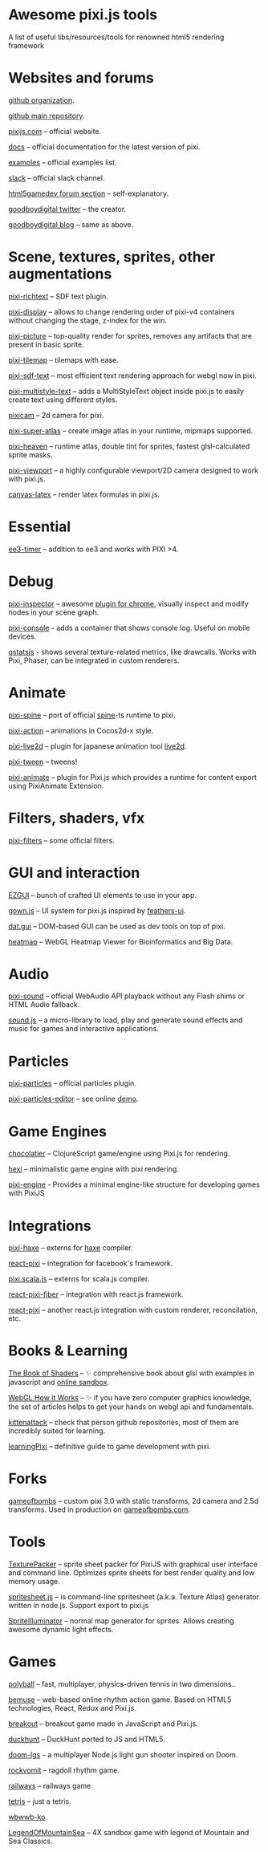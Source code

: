 Awesome pixi.js tools
=====================

A list of useful libs/resources/tools for renowned html5 rendering framework

Websites and forums
===================

[github organization](https://github.com/pixijs).

[github main repository](https://github.com/pixijs/pixi.js).

[pixijs.com](http://www.pixijs.com/) – official website.

[docs](http://pixijs.download/release/docs/index.html) – official documentation for the latest version of pixi.

[examples](http://pixijs.github.io/examples/) – official examples list.

[slack](http://pixijs.slack.com/) – official slack channel. 

[html5gamedev forum section](http://www.html5gamedevs.com/forum/15-pixijs/) – self-explanatory.

[goodboydigital twitter](https://twitter.com/goodboydigital) – the creator.

[goodboydigital blog](http://www.goodboydigital.com/blog/) – same as above.


Scene, textures, sprites, other augmentations
=============================================

[pixi-richtext](https://github.com/avgjs/pixi-richtext) – SDF text plugin.

[pixi-display](https://github.com/pixijs/pixi-display) – allows to change rendering order of pixi-v4 containers without changing the stage, z-index for the win.

[pixi-picture](https://github.com/pixijs/pixi-picture) – top-quality render for sprites, removes any artifacts that are present in basic sprite.

[pixi-tilemap](https://github.com/pixijs/pixi-tilemap) – tilemaps with ease.

[pixi-sdf-text](https://github.com/PixelsCommander/pixi-sdf-text) – most efficient text rendering approach for webgl now in pixi.

[pixi-multistyle-text](https://github.com/tleunen/pixi-multistyle-text) – adds a MultiStyleText object inside pixi.js to easily create text using different styles.

[pixicam](https://github.com/georgiee/lab-pixicam) – 2d camera for pixi.

[pixi-super-atlas](https://github.com/gameofbombs/pixi-super-atlas) – create image atlas in your runtime, mipmaps supported.

[pixi-heaven](https://github.com/gameofbombs/pixi-heaven) – runtime atlas, double tint for sprites, fastest glsl-calculated sprite masks.

[pixi-viewport](https://github.com/davidfig/pixi-viewport) – a highly configurable viewport/2D camera designed to work with pixi.js.

[canvas-latex](https://github.com/CurriculumAssociates/canvas-latex) – render latex formulas in pixi.js.

Essential
=========

[ee3-timer](https://github.com/soimy/eventemitter3-timer) – addition to ee3 and works with PIXI >4.


Debug
=====

[pixi-inspector](https://github.com/bfanger/pixi-inspector) – awesome [plugin for chrome](https://chrome.google.com/webstore/detail/pixi-inspector/aamddddknhcagpehecnhphigffljadon), visually inspect and modify nodes in your scene graph.

[pixi-console](https://github.com/jkanchelov/pixi-console) - adds a container that shows console log. Useful on mobile devices.

[gstatsjs](https://github.com/eXponenta/gstatsjs) - shows several texture-related metrics, like drawcalls. Works with Pixi, Phaser, can be integrated in custom renderers.

Animate
=======

[pixi-spine](https://github.com/pixijs/pixi-spine) – port of official [spine](http://esotericsoftware.com/)-ts runtime to pixi.

[pixi-action](https://github.com/hustcc/pixi-action) – animations in Cocos2d-x style.

[pixi-live2d](https://github.com/avgjs/pixi-live2d) – plugin for japanese animation tool [live2d](http://live2d.com).

[pixi-tween](https://github.com/Nazariglez/pixi-tween) – tweens!

[pixi-animate](https://github.com/jiborobot/pixi-animate) – plugin for Pixi.js which provides a runtime for content export using PixiAnimate Extension.


Filters, shaders, vfx
=====================

[pixi-filters](https://github.com/pixijs/pixi-filters) – some official filters.


GUI and interaction
===================

[EZGUI](https://github.com/Ezelia/EZGUI) – bunch of crafted UI elements to use in your app.

[gown.js](https://github.com/GreyRook/gown.js) – UI system for pixi.js inspired by [feathers-ui](https://feathersui.com/).

[dat.gui](https://github.com/dataarts/dat.gui) – DOM-based GUI can be used as dev tools on top of pixi.

[heatmap](https://github.com/nconrad/heatmap) – WebGL Heatmap Viewer for Bioinformatics and Big Data.


Audio
=====

[pixi-sound](https://github.com/pixijs/pixi-sound) – official WebAudio API playback without any Flash shims or HTML Audio fallback.

[sound.js](https://github.com/kittykatattack/sound.js) – a micro-library to load, play and generate sound effects and music for games and interactive applications.

Particles
=========

[pixi-particles](https://github.com/pixijs/pixi-particles) – official particles plugin.

[pixi-particles-editor](https://github.com/pixijs/pixi-particles-editor) – see online [demo](http://pixijs.github.io/pixi-particles-editor/).


Game Engines
============

[chocolatier](https://github.com/alexkehayias/chocolatier) – ClojureScript game/engine using Pixi.js for rendering.

[hexi](https://github.com/kittykatattack/hexi) – minimalistic game engine with pixi rendering.

[pixi-engine](https://github.com/gamestdio/pixi-engine) - Provides a minimal engine-like structure for developing games with PixiJS

Integrations
============

[pixi-haxe](https://github.com/pixijs/pixi-haxe) – externs for [haxe](haxe.org) compiler.

[react-pixi](https://github.com/Izzimach/react-pixi) – integration for facebook's framework.

[pixi.scala.js](https://github.com/scalajs-io/pixijs) – externs for scala.js compiler.

[react-pixi-fiber](https://github.com/michalochman/react-pixi-fiber) – integration with react.js framework.

[react-pixi](https://github.com/inlet/react-pixi) – another react.js integration with custom renderer, reconcilation, etc.

Books & Learning
================

[The Book of Shaders](https://thebookofshaders.com/) – ✨ comprehensive book about glsl with examples in javascript and [online sandbox](http://editor.thebookofshaders.com/).

[WebGL How it Works](https://webglfundamentals.org/webgl/lessons/webgl-how-it-works.html) – ✨ if you have zero computer graphics knowledge, the set of articles helps to get your hands on webgl api and fundamentals.

[kittenattack](https://github.com/kittykatattack) – check that person github repositories, most of them are incredibly suited for learning.

[learningPixi](https://github.com/kittykatattack/learningPixi) – definitive guide to game development with pixi.


Forks
=====

[gameofbombs](https://github.com/gameofbombs/pixi.js) – custom pixi 3.0 with static transforms, 2d camera and 2.5d transforms. Used in production on [gameofbombs.com](https://gameofbombs.com).


Tools
=====

[TexturePacker](https://www.codeandweb.com/texturepacker) – sprite sheet packer for PixiJS with graphical user interface and command line. Optimizes sprite sheets for best render quality and low memory usage.

[spritesheet.js](https://github.com/krzysztof-o/spritesheet.js) – is command-line spritesheet (a.k.a. Texture Atlas) generator written in node.js. Support export to pixi.js

[SpriteIlluminator](https://www.codeandweb.com/spriteilluminator) – normal map generator for sprites. Allows creating awesome dynamic light effects.

Games
=====

[polyball](https://github.com/polyball/polyball) – fast, multiplayer, physics-driven tennis in two dimensions..

[bemuse](https://github.com/bemusic/bemuse) – web-based online rhythm action game. Based on HTML5 technologies, React, Redux and Pixi.js.

[breakout](https://github.com/Bonnee/breakthefuckout) – breakout game made in JavaScript and Pixi.js.

[duckhunt](https://github.com/MattSurabian/DuckHunt-JS) – DuckHunt ported to JS and HTML5.

[doom-lgs](https://github.com/matiasbeckerle/doom-lgs) – a multiplayer Node.js light gun shooter inspired on Doom.

[rockvomit](https://github.com/rocket-hands/rockvomit ) – ragdoll rhythm game.

[railways](https://github.com/ivanpopelyshev/railways) – railways game.

[tetris](https://github.com/nylira/tetris) – just a tetris.

[wbwwb-ko](https://github.com/simnalamburt/wbwwb-ko)

[LegendOfMountainSea](https://github.com/SkyHarp/LegendOfMountainSea) – 4X sandbox game with legend of Mountain and Sea Classics.
